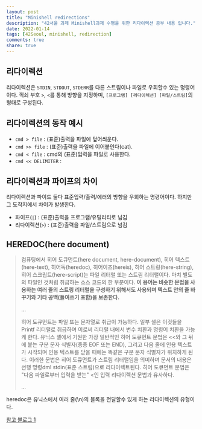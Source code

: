 ```yaml
---
layout: post
title: "Minishell redirections"
description: "42서울 과제 Minishell과제 수행을 위한 리다이렉션 공부 내용 입니다."
date: 2022-01-14
tags: [42Seoul, minishell, redirection]
comments: true
share: true
---
```

## 리다이렉션
리다이렉션은 `STDIN`, `STDOUT`, `STDERR`를 다른 스트림이나 파일로 우회할수 있는 명령어이다. 꺽쇠 부호 `>`, `<`를 통해 방향을 지정하며, `[프로그램] [리다이렉션] [파일/스트림]`의 형태로 구성된다.

## 리다이렉션의 동작 예시
- `cmd > file` : (표준)출력을 파일에 덮어씌운다.
- `cmd >> file` : (표준)출력을 파일에 이어붙인다(cat).
- `cmd < file` : cmd의 (표준)입력을 파일로 사용한다.
- `cmd << DELIMITER` : 

## 리다이렉션과 파이프의 차이
리다이렉션과 파이드 둘다 표준입력/출력/에러의 방향을 우회하는 명령어이다. 하지만 그 도착지에서 차이가 발생한다.
 - 파이프(`|`) : (표준)출력을 프로그램/유틸리티로 넘김
 - 리다이렉션(`>`) : (표준)출력을 파일/스트림으로 넘김

## HEREDOC(here document)

> 컴퓨팅에서 히어 도큐먼트(here document, here-document), 히어 텍스트(here-text), 히어독(heredoc), 히어이즈(hereis), 히어 스트링(here-string), 히어 스크립트(here-script)는 파일 리터럴 또는 스트림 리터럴이다. 마치 별도의 파일인 것처럼 취급하는 소스 코드의 한 부분이다. <b>이 용어는 비슷한 문법을 사용하는 여러 줄의 스트링 리터럴을 구성하기 위해서도 사용되며 텍스트 안의 줄 바꾸기와 기타 공백(들여쓰기 포함)을 보존한다.</b></p>
...</p>
히어 도큐먼트는 파일 또는 문자열로 취급이 가능하다. 일부 셸은 이것들을 Printf 리터럴로 취급하며 이로써 리터럴 내에서 변수 치환과 명령어 치환을 가능케 한다.
유닉스 셸에서 기원한 가장 일반적인 히어 도큐먼트 문법은 <<와 그 뒤에 붙는 구분 문자 식별자(종종 EOF 또는 END), 그리고 다음 줄에 인용 텍스트가 시작되며 인용 텍스트를 닫을 때에는 똑같은 구분 문자 식별자가 위치하게 된다. 이러한 문법은 히어 도큐먼트가 스트림 리터럴임을 의미하며 문서의 내용은 선행 명령dml stdin(표준 스트림)으로 리다이렉트된다. 히어 도큐먼트 문법은 "다음 파일로부터 입력을 받는" <인 입력 리다이렉션 문법과 유사하다.</p>
...

heredoc은 유닉스에서 여러 줄(\n)의 블록을 전달할수 있게 하는 리다이렉션의 유형이다.


[참고 블로그 1](https://profq.tistory.com/8)